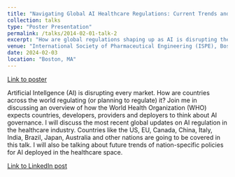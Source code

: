 ```yaml
---
title: "Navigating Global AI Healthcare Regulations: Current Trends and Future Perspectives"
collection: talks
type: "Poster Presentation"
permalink: /talks/2014-02-01-talk-2
excerpt: "How are global regulations shaping up as AI is disrupting the industry? My poster talks about the AI regulation landscape across nations and potential harmonization."
venue: "International Society of Pharmaceutical Engineering (ISPE), Boston Area Chapter"
date: 2024-02-03
location: "Boston, MA"
---
```


[Link to poster](https://docs.google.com/presentation/d/1XFjwPJVHze7_25-wLZnOfrxsKpYbxH8n/edit?usp=sharing&ouid=108201527474640213566&rtpof=true&sd=true)

Artificial Intellgence (AI) is disrupting every market. How are countries across the world regulating (or planning to regulate) it? Join me in discussing an overview of how the World Health Organization (WHO) expects countries, developers, providers and deployers to think about AI governance. I will discuss the most recent global updates on AI regulation in the healthcare industry. Countries like the US, EU, Canada, China, Italy, India, Brazil, Japan, Australia and other nations are going to be covered in this talk. I will also be talking about future trends of nation-specific policies for AI deployed in the healthcare space. 

[Link to LinkedIn post](https://www.linkedin.com/posts/attrayeec_ispe-artificialintelligence-healthcare-activity-7159688601117597696-1FOr?utm_source=share&utm_medium=member_desktop)
